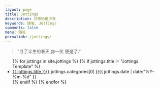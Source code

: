 ```yaml
---
layout: page
title: Jottings
description: 归来仍是少年
keywords: 随笔, Jottings
comments: false
menu: 随笔
permalink: /jottings/
---
```


> "寻了半生的春天,你一笑  便是了."

<ul class="listing">
{% for jottings in site.jottings %}
{% if jottings.title != "Jottings Template" %}
<li class="listing-item"> <a  class="posts-list-name"  href="{{ site.url }}{{ jottings.url }}">{{ jottings.title }}</a><span class="posts-list-meta">{{ jottings.categories[0] }}</span><span class="posts-list-meta">{{ jottings.date | date:"%Y-%m-%d" }}</span></li>
{% endif %}
{% endfor %}
</ul>

